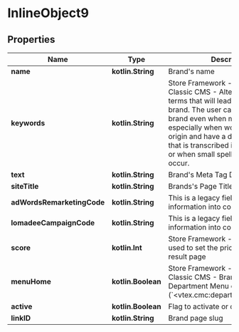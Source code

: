 
# InlineObject9

## Properties
Name | Type | Description | Notes
------------ | ------------- | ------------- | -------------
**name** | **kotlin.String** | Brand&#39;s name | 
**keywords** | **kotlin.String** | Store Framework - Deprecated.  Classic CMS - Alternative search terms that will lead to the specific brand. The user can find the desired brand even when misspelling it. Used especially when words are of foreign origin and have a distinct spelling that is transcribed into a generic one, or when small spelling mistakes occur.   |  [optional]
**text** | **kotlin.String** | Brand&#39;s Meta Tag Description |  [optional]
**siteTitle** | **kotlin.String** | Brands&#39;s Page Title (SEO) |  [optional]
**adWordsRemarketingCode** | **kotlin.String** | This is a legacy field. Do not take this information into consideration. |  [optional]
**lomadeeCampaignCode** | **kotlin.String** | This is a legacy field. Do not take this information into consideration. |  [optional]
**score** | **kotlin.Int** | Store Framework - Depracated  Value used to set the priority on the search result page   |  [optional]
**menuHome** | **kotlin.Boolean** | Store Framework - Deprecated.  Classic CMS - Brand appears in the Department Menu control (&#x60;&lt;vtex.cmc:departmentNavigator/&gt;&#x60;)   |  [optional]
**active** | **kotlin.Boolean** | Flag to activate or deactivate brand |  [optional]
**linkID** | **kotlin.String** | Brand page slug |  [optional]



